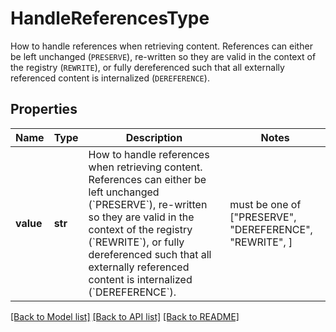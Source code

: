 # HandleReferencesType

How to handle references when retrieving content.  References can either be left unchanged (`PRESERVE`), re-written so they are valid in the context of the registry (`REWRITE`), or fully dereferenced such that all externally referenced content is internalized (`DEREFERENCE`).

## Properties
Name | Type | Description | Notes
------------ | ------------- | ------------- | -------------
**value** | **str** | How to handle references when retrieving content.  References can either be left unchanged (&#x60;PRESERVE&#x60;), re-written so they are valid in the context of the registry (&#x60;REWRITE&#x60;), or fully dereferenced such that all externally referenced content is internalized (&#x60;DEREFERENCE&#x60;). |  must be one of ["PRESERVE", "DEREFERENCE", "REWRITE", ]

[[Back to Model list]](../README.md#documentation-for-models) [[Back to API list]](../README.md#documentation-for-api-endpoints) [[Back to README]](../README.md)


